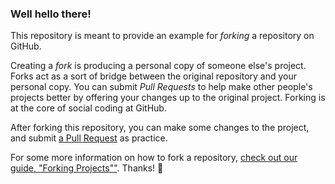 ### Well hello there!

This repository is meant to provide an example for *forking* a repository on GitHub.

Creating a *fork* is producing a personal copy of someone else's project. Forks act as a sort of 
bridge between the original repository and your personal copy. You can submit *Pull Requests* to 
help make other people's projects better by offering your changes up to the original project. 
Forking is at the core of social coding at GitHub.

After forking this repository, you can make some changes to the project, and submit
 [a Pull Request](https://github.com/octocat/Spoon-Knife/pulls) as practice.

For some more information on how to fork a repository, 
[check out our guide, "Forking Projects""](http://guides.github.com/overviews/forking/). 
Thanks! :sparkling_heart:
